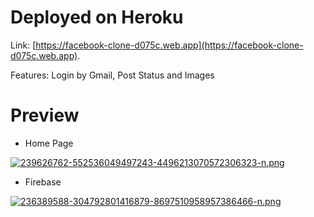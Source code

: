 # Deployed on Heroku

Link: [https://facebook-clone-d075c.web.app](https://facebook-clone-d075c.web.app).

Features: Login by Gmail, Post Status and Images

# Preview

* Home Page

[![239626762-552536049497243-4496213070572306323-n.png](https://i.postimg.cc/g2vxQbJC/239626762-552536049497243-4496213070572306323-n.png)](https://postimg.cc/Jsz7Hgjx)

* Firebase

[![236389588-304792801416879-8697510958957386466-n.png](https://i.postimg.cc/qvft1vkc/236389588-304792801416879-8697510958957386466-n.png)](https://postimg.cc/HV2sxH8j)
